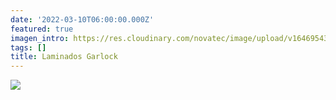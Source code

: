 ```yaml
---
date: '2022-03-10T06:00:00.000Z'
featured: true
imagen_intro: https://res.cloudinary.com/novatec/image/upload/v1646954358/Laminados_-_Garlock_m6bscu.jpg
tags: []
title: Laminados Garlock
---
```





![](https://res.cloudinary.com/novatec/v1646954358/Laminados_-_Garlock_m6bscu.jpg)
